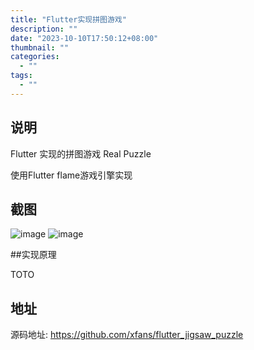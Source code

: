 ```yaml
---
title: "Flutter实现拼图游戏"
description: ""
date: "2023-10-10T17:50:12+08:00"
thumbnail: ""
categories:
  - ""
tags:
  - ""
---
```

## 说明

Flutter 实现的拼图游戏 Real Puzzle

使用Flutter flame游戏引擎实现

## 截图

![image](https://apixfans.oss-cn-zhangjiakou.aliyuncs.com/image/real-puzzle01.png)
![image](https://apixfans.oss-cn-zhangjiakou.aliyuncs.com/image/real-puzzle04.png)

##实现原理

TOTO

## 地址
源码地址:
https://github.com/xfans/flutter_jigsaw_puzzle
